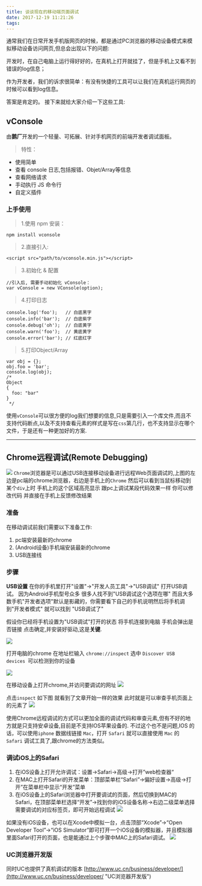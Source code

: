 ```yaml
---
title: 谈谈现在的移动端页面调试
date: 2017-12-19 11:21:26
tags:
---
```



通常我们在日常开发手机版网页的时候，都是通过PC浏览器的移动设备模式来模拟移动设备访问网页,但总会出现以下的问题:

开发时，在自己电脑上运行得好好的，在真机上打开就挂了，但是手机上又看不到错误的log信息；



作为开发者，我们的诉求很简单：有没有快捷的工具可以让我们在真机运行网页的时候可以看到log信息。

答案是肯定的。
接下来就给大家介绍一下这些工具:


## vConsole
由**鹅厂**开发的一个轻量、可拓展、针对手机网页的前端开发者调试面板。

> 特性：

- 使用简单
- 查看 console 日志,包括报错、Objet/Array等信息
- 查看网络请求
- 手动执行 JS 命令行
- 自定义插件

### 上手使用

> 1.使用 npm 安装：



	npm install vconsole


> 2.直接引入:



	<script src="path/to/vconsole.min.js"></script>



> 3.初始化 & 配置



	//引入后, 需要手动初始化 vConsole：
	var vConsole = new VConsole(option);



> 4.打印日志



	console.log('foo');   // 白底黑字
	console.info('bar');  // 白底紫字
	console.debug('oh');  // 白底黄字
	console.warn('foo');  // 黄底黄字
	console.error('bar'); // 红底红字

> 5.打印Object/Array



	var obj = {};
	obj.foo = 'bar';
	console.log(obj);
	/*
	Object
	{
	  foo: "bar"
	}
	 */

使用`vConsole`可以很方便的log我们想要的信息,只是需要引入一个库文件,而且不支持代码断点,以及不支持查看元素的样式是写在`css`第几行，也不支持显示在哪个文件，于是还有一种更加好的方案.



--- 


## Chrome远程调试(Remote Debugging)

![](http://images.cnitblog.com/blog/494920/201411/130923544443367.jpg)
`Chrome`浏览器是可以通过USB连接移动设备进行远程Web页面调试的,上图的左边是pc端的chrome浏览器，右边是手机上的`Chrome` 然后可以看到当鼠标移动到某个`div`上时 手机上的这个区域高亮显示 跟pc上调试某段代码效果一样 你可以修改代码 并直接在手机上反馈修改结果

### 准备
在移动调试前我们需要以下准备工作:

1. pc端安装最新的chrome
2. (Android设备)手机端安装最新的chrome 
3. USB连接线



### 步骤


**USB设置** 在你的手机里打开"设置"->"开发人员工具"->"USB调试" 打开USB调试。 因为Android手机型号众多 很多人找不到"USB调试这个选项在哪" 而且大多数手机"开发者选项"默认是影藏的，你需要看下自己的手机说明然后将手机调到"开发者模式" 就可以找到 "USB调试了" 



假设你已经将手机设置为"USB调试"打开的状态 将手机连接到电脑 手机会弹出是否链接 点击确定,并安装好驱动,这是**关键**.

![](http://img.blog.csdn.net/20150108192728031)



打开电脑的chrome 在地址栏输入 `chrome://inspect`  选中 `Discover USB devices `可以检测到你的设备 

![](https://i.imgur.com/O5GwQwx.png)


在移动设备上打开chrome,并访问要调试的网址
![](https://i.imgur.com/yPYDJ1L.jpg)


点击`inspect` 如下图 就看到了文章开始一样的效果 此时就是可以审查手机页面上的元素了
![](https://i.imgur.com/h3DZ6tJ.jpg)


使用Chrome远程调试的方式可以更加全面的调试代码和审查元素,但有不好的地方就是只支持安卓设备,目前是不支持IOS苹果设备的.
不过这个也不是问题,IOS 的话，可以使用`iphone` 数据线链接 `Mac`，打开 `Safari` 就可以直接使用 `Mac` 的 `Safari` 调试工具了,跟chrome的方法类似。


### 调试iOS上的Safari
1. 在iOS设备上打开允许调试：设置→Safari→高级→打开”web检查器“
2. 在MAC上打开Safari的开发菜单：顶部菜单栏“Safari”→偏好设置→高级→打开”在菜单栏中显示“开发”菜单
3. 在iOS设备上的Safari浏览器中打开要调试的页面，然后切换到MAC的Safari，在顶部菜单栏选择“开发”→找到你的iOS设备名称→右边二级菜单选择需要调试的对应标签页，即可开始远程调试
![](https://i.imgur.com/I2IlAA7.png)

如果没有iOS设备，也可以在Xcode中模拟一台，点击顶部“Xcode”→“Open Developer Tool”→“iOS Simulator”即可打开一个iOS设备的模拟器，并且模拟器里面Safari打开的页面，也是能通过上个步骤中MAC上的Safari调试。
![](https://i.imgur.com/bXzuEH6.jpg)

### UC浏览器开发版

同时UC也提供了真机调试的版本
[http://www.uc.cn/business/developer/](http://www.uc.cn/business/developer/ "UC浏览器开发版")